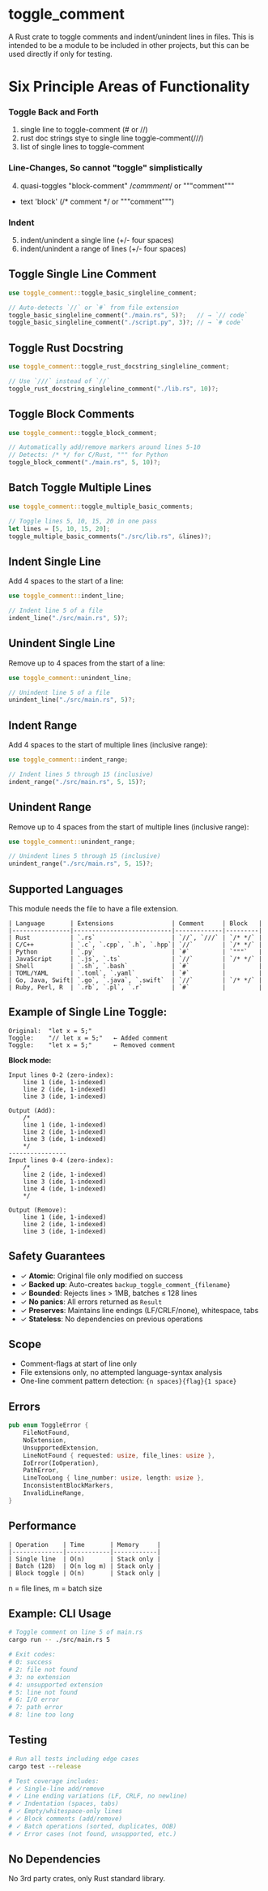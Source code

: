 # toggle_comment

A Rust crate to toggle comments and indent/unindent lines in files.
This is intended to be a module to be included in other projects, but
this can be used directly if only for testing.

# Six Principle Areas of Functionality
### Toggle Back and Forth
1. single line to toggle-comment (# or //)
2. rust doc strings stye to single line toggle-comment(///)
3. list of single lines to toggle-comment

### Line-Changes, So cannot "toggle" simplistically
4. quasi-toggles "block-comment" /*commment*/ or """comment"""
- text 'block' (/* comment */ or """comment""")

### Indent
5. indent/unindent a single line (+/- four spaces)
6. indent/unindent a range of lines (+/- four spaces)

## Toggle Single Line Comment
```rust
use toggle_comment::toggle_basic_singleline_comment;

// Auto-detects `//` or `#` from file extension
toggle_basic_singleline_comment("./main.rs", 5)?;   // → `// code`
toggle_basic_singleline_comment("./script.py", 3)?; // → `# code`
```

## Toggle Rust Docstring
```rust
use toggle_comment::toggle_rust_docstring_singleline_comment;

// Use `///` instead of `//`
toggle_rust_docstring_singleline_comment("./lib.rs", 10)?;
```

## Toggle Block Comments
```rust
use toggle_comment::toggle_block_comment;

// Automatically add/remove markers around lines 5-10
// Detects: /* */ for C/Rust, """ for Python
toggle_block_comment("./main.rs", 5, 10)?;
```

## Batch Toggle Multiple Lines
```rust
use toggle_comment::toggle_multiple_basic_comments;

// Toggle lines 5, 10, 15, 20 in one pass
let lines = [5, 10, 15, 20];
toggle_multiple_basic_comments("./src/lib.rs", &lines)?;
```

## Indent Single Line

Add 4 spaces to the start of a line:

```rust
use toggle_comment::indent_line;

// Indent line 5 of a file
indent_line("./src/main.rs", 5)?;
```

## Unindent Single Line

Remove up to 4 spaces from the start of a line:

```rust
use toggle_comment::unindent_line;

// Unindent line 5 of a file
unindent_line("./src/main.rs", 5)?;
```


## Indent Range

Add 4 spaces to the start of multiple lines (inclusive range):

```rust
use toggle_comment::indent_range;

// Indent lines 5 through 15 (inclusive)
indent_range("./src/main.rs", 5, 15)?;
```


## Unindent Range

Remove up to 4 spaces from the start of multiple lines (inclusive range):

```rust
use toggle_comment::unindent_range;

// Unindent lines 5 through 15 (inclusive)
unindent_range("./src/main.rs", 5, 15)?;
```



## Supported Languages
This module needs the file to have a file extension.
```
| Language       | Extensions                | Comment     | Block   |
|----------------|---------------------------|-------------|---------|
| Rust           | `.rs`                     | `//`, `///` | `/* */` |
| C/C++          | `.c`, `.cpp`, `.h`, `.hpp`| `//`        | `/* */` |
| Python         | `.py`                     | `#`         | `"""`   |
| JavaScript     | `.js`, `.ts`              | `//`        | `/* */` |
| Shell          | `.sh`, `.bash`            | `#`         |         |
| TOML/YAML      | `.toml`, `.yaml`          | `#`         |         |
| Go, Java, Swift| `.go`, `.java`, `.swift`  | `//`        | `/* */` |
| Ruby, Perl, R  | `.rb`, `.pl`, `.r`        | `#`         |         |
```

## Example of Single Line Toggle:
```
Original:  "let x = 5;"
Toggle:    "// let x = 5;"   ← Added comment
Toggle:    "let x = 5;"      ← Removed comment
```

**Block mode:**
```
Input lines 0-2 (zero-index):
    line 1 (ide, 1-indexed)
    line 2 (ide, 1-indexed)
    line 3 (ide, 1-indexed)

Output (Add):
    /*
    line 1 (ide, 1-indexed)
    line 2 (ide, 1-indexed)
    line 3 (ide, 1-indexed)
    */
----------------
Input lines 0-4 (zero-index):
    /*
    line 2 (ide, 1-indexed)
    line 3 (ide, 1-indexed)
    line 4 (ide, 1-indexed)
    */

Output (Remove):
    line 1 (ide, 1-indexed)
    line 2 (ide, 1-indexed)
    line 3 (ide, 1-indexed)
```

## Safety Guarantees

- ✓ **Atomic**: Original file only modified on success
- ✓ **Backed up**: Auto-creates `backup_toggle_comment_{filename}`
- ✓ **Bounded**: Rejects lines > 1MB, batches ≤ 128 lines
- ✓ **No panics**: All errors returned as `Result`
- ✓ **Preserves**: Maintains line endings (LF/CRLF/none), whitespace, tabs
- ✓ **Stateless**: No dependencies on previous operations

## Scope
- Comment-flags at start of line only
- File extensions only, no attempted language-syntax analysis
- One-line comment pattern detection: `{n spaces}{flag}{1 space}`

## Errors

```rust
pub enum ToggleError {
    FileNotFound,
    NoExtension,
    UnsupportedExtension,
    LineNotFound { requested: usize, file_lines: usize },
    IoError(IoOperation),
    PathError,
    LineTooLong { line_number: usize, length: usize },
    InconsistentBlockMarkers,
    InvalidLineRange,
}
```

## Performance
```
| Operation    | Time       | Memory     |
|--------------|------------|------------|
| Single line  | O(n)       | Stack only |
| Batch (128)  | O(n log m) | Stack only |
| Block toggle | O(n)       | Stack only |
```
n = file lines, m = batch size

## Example: CLI Usage

```bash
# Toggle comment on line 5 of main.rs
cargo run -- ./src/main.rs 5

# Exit codes:
# 0: success
# 2: file not found
# 3: no extension
# 4: unsupported extension
# 5: line not found
# 6: I/O error
# 7: path error
# 8: line too long
```

## Testing

```bash
# Run all tests including edge cases
cargo test --release

# Test coverage includes:
# ✓ Single-line add/remove
# ✓ Line ending variations (LF, CRLF, no newline)
# ✓ Indentation (spaces, tabs)
# ✓ Empty/whitespace-only lines
# ✓ Block comments (add/remove)
# ✓ Batch operations (sorted, duplicates, OOB)
# ✓ Error cases (not found, unsupported, etc.)
```


## No Dependencies

No 3rd party crates, only Rust standard library.
